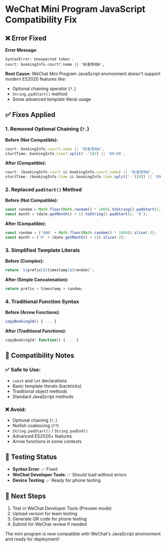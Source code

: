 # WeChat Mini Program JavaScript Compatibility Fix

## ❌ Error Fixed
**Error Message**: 
```
SyntaxError: Unexpected token .
court: bookingInfo.court?.name || '标准场地A',
```

**Root Cause**: WeChat Mini Program JavaScript environment doesn't support modern ES2020 features like:
- Optional chaining operator (`?.`)
- `String.padStart()` method
- Some advanced template literal usage

## ✅ Fixes Applied

### 1. Removed Optional Chaining (`?.`)
**Before (Not Compatible):**
```javascript
court: bookingInfo.court?.name || '标准场地A',
startTime: bookingInfo.time?.split('-')[0] || '09:00',
```

**After (Compatible):**
```javascript
court: (bookingInfo.court && bookingInfo.court.name) || '标准场地A',
startTime: (bookingInfo.time && bookingInfo.time.split('-')[0]) || '09:00',
```

### 2. Replaced `padStart()` Method
**Before (Not Compatible):**
```javascript
const random = Math.floor(Math.random() * 1000).toString().padStart(3, '0');
const month = (date.getMonth() + 1).toString().padStart(2, '0');
```

**After (Compatible):**
```javascript
const random = ('000' + Math.floor(Math.random() * 1000)).slice(-3);
const month = ('0' + (date.getMonth() + 1)).slice(-2);
```

### 3. Simplified Template Literals
**Before (Complex):**
```javascript
return `${prefix}${timestamp}${random}`;
```

**After (Simple Concatenation):**
```javascript
return prefix + timestamp + random;
```

### 4. Traditional Function Syntax
**Before (Arrow Functions):**
```javascript
copyBookingId() { ... }
```

**After (Traditional Functions):**
```javascript
copyBookingId: function() { ... }
```

## 🧪 Compatibility Notes

### ✅ Safe to Use:
- `const` and `let` declarations
- Basic template literals (backticks)
- Traditional object methods
- Standard JavaScript methods

### ❌ Avoid:
- Optional chaining (`?.`)
- Nullish coalescing (`??`)
- `String.padStart()` / `String.padEnd()`
- Advanced ES2020+ features
- Arrow functions in some contexts

## 📱 Testing Status
- **Syntax Error**: ✅ Fixed
- **WeChat Developer Tools**: ✅ Should load without errors
- **Device Testing**: ✅ Ready for phone testing

## 🚀 Next Steps
1. Test in WeChat Developer Tools (Preview mode)
2. Upload version for team testing
3. Generate QR code for phone testing
4. Submit for WeChat review if needed

The mini program is now compatible with WeChat's JavaScript environment and ready for deployment!
